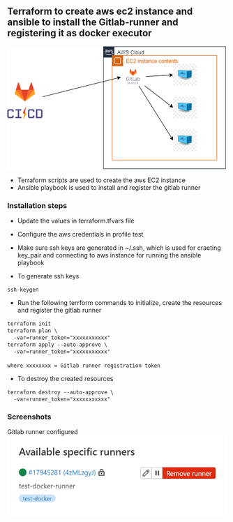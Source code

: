 ## Terraform to create aws ec2 instance and ansible to install the Gitlab-runner and registering it as docker executor

![architecture](/terraform/03-gitlab-runner-docker-aws-instance/gitlab-runner.png)

* Terraform scripts are used to create the aws EC2 instance
* Ansible playbook is used to install and register the gitlab runner

### Installation steps
* Update the values in terraform.tfvars file

* Configure the aws credentials in profile test

* Make sure ssh keys are generated in ~/.ssh, which is used for craeting key_pair and connecting to aws instance for running the ansible playbook

* To generate ssh keys
```
ssh-keygen
```

* Run the following terrform commands to initialize, create the resources and register the gitlab runner
```
terraform init
terraform plan \
  -var=runner_token="xxxxxxxxxxx"
terraform apply --auto-approve \
  -var=runner_token="xxxxxxxxxxx"

where xxxxxxxx = Gitlab runner registration token
```

* To destroy the created resources
```
terraform destroy --auto-approve \
  -var=runner_token="xxxxxxxxxxx"
```

### Screenshots

Gitlab runner configured
![Gitlab runner configured](/terraform/03-gitlab-runner-docker-aws-instance/gitlab-runner-docker.PNG)
